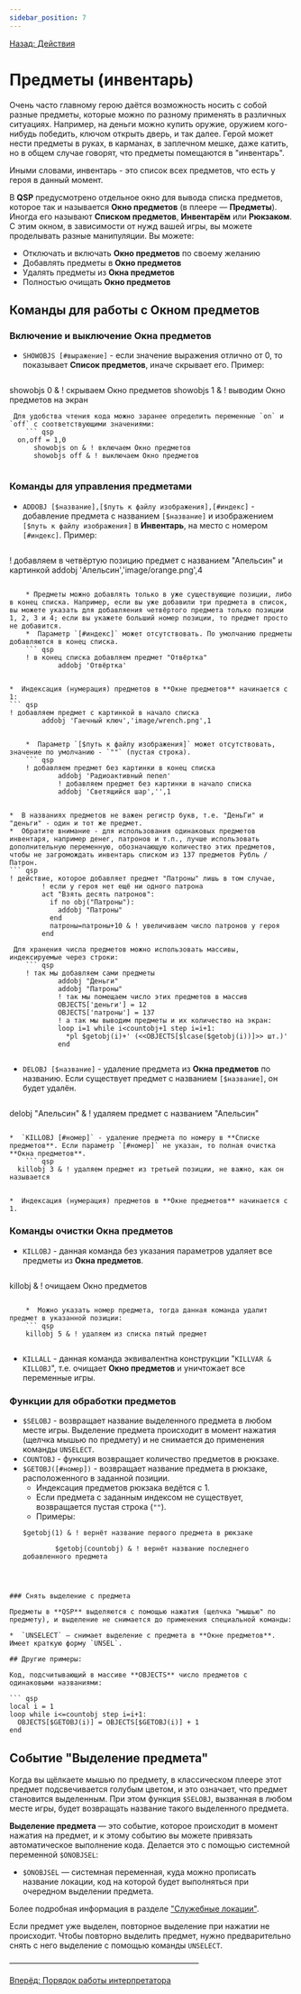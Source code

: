 ```yaml
---
sidebar_position: 7
---
```

[Назад: Действия](..\acts.md)

# Предметы (инвентарь)

Очень часто главному герою даётся возможность носить с собой разные предметы, которые можно по разному применять в различных ситуациях. Например, на деньги можно купить оружие, оружием кого-нибудь победить, ключом открыть дверь, и так далее. Герой может нести предметы в руках, в карманах, в заплечном мешке, даже катить, но в общем случае говорят, что предметы помещаются в "инвентарь".

Иными словами, инвентарь - это список всех предметов, что есть у героя в данный момент.

В **QSP** предусмотрено отдельное окно для вывода списка предметов, которое так и называется **Окно предметов** (в плеере — **Предметы**). Иногда его называют **Списком предметов**, **Инвентарём** или **Рюкзаком**. С этим окном, в зависимости от нужд вашей игры, вы можете проделывать разные манипуляции. Вы можете:

* Отключать и включать **Окно предметов** по своему желанию
* Добавлять предметы в **Окно предметов**
* Удалять предметы из **Окна предметов**
* Полностью очищать **Окно предметов**

## Команды для работы с Окном предметов

### Включение и выключение Окна предметов

*  `SHOWOBJS [#выражение]` - если значение выражения отлично от 0, то показывает **Список предметов**, иначе скрывает его. Пример:
    ``` qsp
  showobjs 0 & ! скрываем Окно предметов
      showobjs 1 & ! выводим Окно предметов на экран
    
```
 Для удобства чтения кода можно заранее определить переменные `on` и `off` с соответствующими значениями:
    ``` qsp
  on,off = 1,0
      showobjs on & ! включаем Окно предметов
      showobjs off & ! выключаем Окно предметов
    
```


### Команды для управления предметами

*  `ADDOBJ [$название],[$путь к файлу изображения],[#индекс]` - добавление предмета с названием `[$название]` и изображением `[$путь к файлу изображения]` в **Инвентарь**, на место с номером `[#индекс]`. Пример:
    ``` qsp
  ! добавляем в четвёртую позицию предмет с названием "Апельсин" и картинкой
      addobj 'Апельсин','image/orange.png',4
    
```

    * Предметы можно добавлять только в уже существующие позиции, либо в конец списка. Например, если вы уже добавили три предмета в список, вы можете указать для добавляения четвёртого предмета только позиции 1, 2, 3 и 4; если вы укажете больший номер позиции, то предмет просто не добавится.
    *  Параметр `[#индекс]` может отсутствовать. По умолчанию предметы добавляются в конец списка.
    ``` qsp
    ! в конец списка добавляем предмет "Отвёртка"
            addobj 'Отвёртка'
        
```

    *  Индексация (нумерация) предметов в **Окне предметов** начинается с 1:
    ``` qsp
    ! добавляем предмет с картинкой в начало списка
            addobj 'Гаечный ключ','image/wrench.png',1
        
```

    *  Параметр `[$путь к файлу изображения]` может отсутствовать, значение по умолчанию - `""` (пустая строка).
    ``` qsp
    ! добавляем предмет без картинки в конец списка
            addobj 'Радиоактивный пепел'
            ! добавляем предмет без картинки в начало списка
            addobj 'Светящийся шар','',1
        
```

    *  В названиях предметов не важен регистр букв, т.е. "ДеньГи" и "деньги" - один и тот же предмет.
    *  Обратите внимание - для использования одинаковых предметов инвентаря, например денег, патронов и т.п., лучше использовать дополнительную переменную, обозначающую количество этих предметов, чтобы не загромождать инвентарь списком из 137 предметов Рубль / Патрон.
    ``` qsp
    ! действие, которое добавляет предмет "Патроны" лишь в том случае,
            ! если у героя нет ещё ни одного патрона
            act "Взять десять патронов":
              if no obj("Патроны"):
                addobj "Патроны"
              end
              патроны=патроны+10 & ! увеличиваем число патронов у героя
            end
        
```
 Для хранения числа предметов можно использовать массивы, индексируемые через строки:
    ``` qsp
    ! так мы добавляем сами предметы
            addobj "Деньги"
            addobj "Патроны"
            ! так мы помещаем число этих предметов в массив
            OBJECTS['деньги'] = 12
            OBJECTS['патроны'] = 137
            ! а так мы выводим предметы и их количество на экран:
            loop i=1 while i<countobj+1 step i=i+1:
              *pl $getobj(i)+' (<<OBJECTS[$lcase($getobj(i))]>> шт.)'
            end
        
```

*  `DELOBJ [$название]` - удаление предмета из **Окна предметов** по названию. Если существует предмет с названием `[$название]`, он будет удалён.
    ``` qsp
  delobj "Апельсин" & ! удаляем предмет с названием "Апельсин"
    
```

*  `KILLOBJ [#номер]` - удаление предмета по номеру в **Списке предметов**. Если параметр `[#номер]` не указан, то полная очистка **Окна предметов**.
    ``` qsp
  killobj 3 & ! удаляем предмет из третьей позиции, не важно, как он называется
      
```

    *  Индексация (нумерация) предметов в **Окне предметов** начинается с 1.

### Команды очистки Окна предметов

*  `KILLOBJ` - данная команда без указания параметров удаляет все предметы из **Окна предметов**.
    ``` qsp
  killobj & ! очищаем Окно предметов
    
```

    *  Можно указать номер предмета, тогда данная команда удалит предмет в указанной позиции:
    ``` qsp
    killobj 5 & ! удаляем из списка пятый предмет
        
```

*  `KILLALL` - данная команда эквивалентна конструкции "`KILLVAR & KILLOBJ`", т.е. очищает **Окно предметов** и уничтожает все переменные игры.

### Функции для обработки предметов

*  `$SELOBJ` - возвращает название выделенного предмета в любом месте игры. Выделение предмета происходит в момент нажатия (щелчка мышью по предмету) и не снимается до применения команды `UNSELECT`.
*  `COUNTOBJ` - функция возвращает количество предметов в рюкзаке.
*  `$GETOBJ([#номер])` - возвращает название предмета в рюкзаке, расположенного в заданной позиции.
    *  Индексация предметов рюкзака ведётся с 1.
    *  Если предмета с заданным индексом не существует, возвращается пустая строка (`""`).
    *  Примеры:
    ``` qsp
    $getobj(1) & ! вернёт название первого предмета в рюкзаке

            $getobj(countobj) & ! вернёт название последнего добавленного предмета
        
```


### Снять выделение с предмета

Предметы в **QSP** выделяются с помощью нажатия (щелчка "мышью" по предмету), и выделение не снимается до применения специальной команды:

*  `UNSELECT` — снимает выделение с предмета в **Окне предметов**. Имеет краткую форму `UNSEL`.

## Другие примеры:

Код, подсчитывающий в массиве **OBJECTS** число предметов с одинаковыми названиями:

``` qsp
local i = 1
loop while i<=countobj step i=i+1:
  OBJECTS[$GETOBJ(i)] = OBJECTS[$GETOBJ(i)] + 1
end
```

## Событие "Выделение предмета"

Когда вы щёлкаете мышью по предмету, в классическом плеере этот предмет подсвечивается голубым цветом, и это означает, что предмет становится выделенным. При этом функция `$SELOBJ`, вызванная в любом месте игры, будет возвращать название такого выделенного предмета.

**Выделение предмета** — это событие, которое происходит в момент нажатия на предмет, и к этому событию вы можете привязать автоматическое выполнение кода. Делается это с помощью системной переменной `$ONOBJSEL`:

* `$ONOBJSEL` — системная переменная, куда можно прописать название локации, код на которой будет выполняться при очередном выделении предмета.

Более подробная информация в разделе ["Служебные локации"](..\programming\service_locations.md).

Если предмет уже выделен, повторное выделение при нажатии не происходит. Чтобы повторно выделить предмет, нужно предварительно снять с него выделение с помощью команды `UNSELECT`.

————————————————————————

[Вперёд: Порядок работы интерпретатора](..\programming\principle.md)
